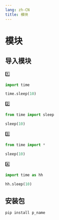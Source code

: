 ```yaml
---
lang: zh-CN
title: 模块
---
```


# 模块

## 导入模块

:one:

```py
import time

time.sleep(10)
```

:two:

```py
from time import sleep

sleep(10)
```

:three:

```py
from time import *

sleep(10)
```

:four:

```py
import time as hh

hh.sleep(10)
```

## 安装包

```sh
pip install p_name
```

